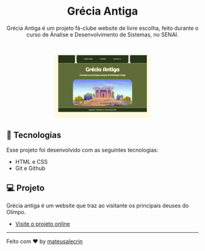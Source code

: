 <h1 align="center"> Grécia Antiga </h1>

<p align="center">
Grécia Antiga é um projeto fã-clube website de livre escolha, feito durante o curso de Ánalise e Desenvolvimento de Sistemas, no SENAI.<br/>
</p>

<br>

<p align="center">
  <img alt="projeto Grécia Antiga" src=".github/preview.jpg" width="50%" height="50%">
</p>

## 🚀 Tecnologias

Esse projeto foi desenvolvido com as seguintes tecnologias:

- HTML e CSS
- Git e Github

## 💻 Projeto

Grécia antiga é um website que traz ao visitante os principais deuses do Olimpo.

- [Visite o projeto online](https://mateusalecrin.github.io/explorer-rocketseat/)


---

Feito com ♥ by [mateusalecrin](https://www.linkedin.com/in/mateus-alecrin-909601164/)
